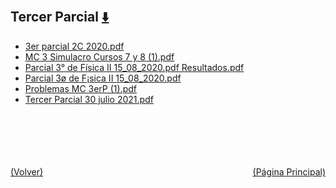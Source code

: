 
<html>
<body>
<h2>Tercer Parcial <a href="https://downgit.github.io/#/home?url=https://github.com/Apuntes-FIUBA/Apuntes-Electronica/tree/main/82 - Física/8202 - Fisica II/Examenes/Parciales/Tercer Parcial" style="font-size:20px">  ⬇️ </a></h2>
<ul>
    <li><a href="3er parcial 2C 2020.pdf">3er parcial 2C 2020.pdf</a></li>
    <li><a href="MC 3 Simulacro Cursos 7 y 8 (1).pdf">MC 3 Simulacro Cursos 7 y 8 (1).pdf</a></li>
    <li><a href="Parcial 3° de Física II 15_08_2020.pdf Resultados.pdf">Parcial 3° de Física II 15_08_2020.pdf Resultados.pdf</a></li>
    <li><a href="Parcial 3ø de F¡sica II 15_08_2020.pdf">Parcial 3ø de F¡sica II 15_08_2020.pdf</a></li>
    <li><a href="Problemas MC 3erP (1).pdf">Problemas MC 3erP (1).pdf</a></li>
    <li><a href="Tercer Parcial 30 julio 2021.pdf">Tercer Parcial 30 julio 2021.pdf</a></li>
</ul>
</body>
</html>











<br><br><br><br><br><a href="../" style="float: left">(Volver)</a> <a href="https://apuntes-fiuba.github.io/Apuntes-Electronica" style="float: right">(Página Principal)</a>
